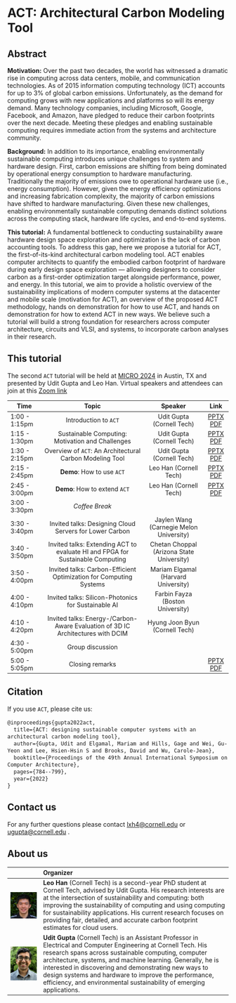 # ACT: Architectural Carbon Modeling Tool

## Abstract
**Motivation:** Over the past two decades, the world has witnessed a dramatic rise in computing across data centers, mobile, and communication technologies. As of 2015 information computing technology (ICT) accounts for up to 3% of global carbon emissions. Unfortunately, as the demand for computing grows with new applications and platforms so will its energy demand. Many technology companies, including Microsoft, Google, Facebook, and Amazon, have pledged to reduce their carbon footprints over the next decade. Meeting these pledges and enabling sustainable computing requires immediate action from the systems and architecture community.

**Background:** In addition to its importance, enabling environmentally sustainable computing introduces unique challenges to system and hardware design. First, carbon emissions are shifting from being dominated by operational energy consumption to hardware manufacturing. Traditionally the majority of emissions owe to operational hardware use (i.e., energy consumption). However, given the energy efficiency optimizations and increasing fabrication complexity, the majority of carbon emissions have shifted to hardware manufacturing. Given these new challenges, enabling environmentally sustainable computing demands distinct solutions across the computing stack, hardware life cycles, and end-to-end systems.

**This tutorial:** A fundamental bottleneck to conducting sustainability aware hardware design space exploration and optimization is the lack of carbon accounting tools. To address this gap, here we propose a tutorial for ACT, the first-of-its-kind architectural carbon modeling tool. ACT enables computer architects to quantify the embodied carbon footprint of hardware during early design space exploration — allowing designers to consider carbon as a first-order optimization target alongside performance, power, and energy. In this tutorial, we aim to provide a holistic overview of the sustainability implications of modern computer systems at the datacenter and mobile scale (motivation for ACT), an overview of the proposed ACT methodology, hands on demonstration for how to use ACT, and hands on demonstration for how to extend ACT in new ways. We believe such a tutorial will build a strong foundation for researchers across computer architecture, circuits and VLSI, and systems, to incorporate carbon analyses in their research.

## This tutorial
The second `ACT` tutorial will be held at [MICRO 2024](https://www.microarch.org/micro57/) in Austin, TX and presented by Udit Gupta and Leo Han. Virtual speakers and attendees can join at this [Zoom link](https://cornell.zoom.us/j/91412700463?pwd=GHQT1iD6PJFdwyXuJDzNtuDp5W8Apz.1)

| Time          | Topic                                                                            | Speaker                                   | Link                                                                                                                                                                                                                             |
| ------------- | :-------------:                                                                  | :--------:                                | :-------:                                                                                                                                                                                                                        |
| 1:00 - 1:15pm | Introduction to `ACT`                                                            | Udit Gupta (Cornell Tech)                 | [PPTX](https://github.com/S4AI-CornellTech/ACT/blob/main/tutorial/slides/pptx/ACT_MICRO_motivation_intro.pptx) [PDF](https://github.com/S4AI-CornellTech/ACT/blob/main/tutorial/slides/pdf/ACT_MICRO_motivation_intro.pdf)       |
| 1:15 - 1:30pm | Sustainable Computing: Motivation and Challenges                                 | Udit Gupta (Cornell Tech)                 | [PPTX](https://github.com/S4AI-CornellTech/ACT/blob/main/tutorial/slides/pptx/ACT_MICRO_motivation_tutorial.pptx) [PDF](https://github.com/S4AI-CornellTech/ACT/blob/main/tutorial/slides/pdf/ACT_MICRO_motivation_tutorial.pdf) |
| 1:30 - 2:15pm | Overview of `ACT`: An Architectural Carbon Modeling Tool                         | Udit Gupta (Cornell Tech)                 | [PPTX](https://github.com/S4AI-CornellTech/ACT/blob/main/tutorial/slides/pptx/ACT_MICRO_model.pptx) [PDF](https://github.com/S4AI-CornellTech/ACT/blob/main/tutorial/slides/pdf/ACT_MICRO_model.pdf)                             |
| 2:15 - 2:45pm | **Demo**: How to use `ACT`                                                       | Leo Han    (Cornell Tech)                 | [PPTX](https://github.com/S4AI-CornellTech/ACT/blob/main/tutorial/slides/pptx/ACT_MICRO_hands_on.pptx) [PDF](https://github.com/S4AI-CornellTech/ACT/blob/main/tutorial/slides/pdf/ACT_MICRO_hands_on.pdf)                       |
| 2:45 - 3:00pm | **Demo**: How to extend `ACT`                                                    | Leo Han    (Cornell Tech)                 | [PPTX](https://github.com/S4AI-CornellTech/ACT/blob/main/tutorial/slides/pptx/ACT_MICRO_hands_on.pptx) [PDF](https://github.com/S4AI-CornellTech/ACT/blob/main/tutorial/slides/pdf/ACT_MICRO_hands_on.pdf)                       |
| 3:00 - 3:30pm | _Coffee Break_                                                                   |                                           |                                                                                                                                                                                                                                  |
| 3:30 - 3:40pm | Invited talks: Designing Cloud Servers for Lower Carbon                          | Jaylen Wang (Carnegie Melon University)   |                                                                                                                                                                                                                                  |
| 3:40 - 3:50pm | Invited talks: Extending ACT to evaluate HI and FPGA for Sustainable Computing   | Chetan Choppal (Arizona State University) |                                                                                                                                                                                                                                  |
| 3:50 - 4:00pm | Invited talks: Carbon-Efficient Optimization for Computing Systems               | Mariam Elgamal (Harvard University)       |                                                                                                                                                                                                                                  |
| 4:00 - 4:10pm | Invited talks: Silicon-Photonics for Sustainable AI                              | Farbin Fayza (Boston University)          |                                                                                                                                                                                                                                  |
| 4:10 - 4:20pm | Invited talks: Energy-/Carbon- Aware Evaluation of 3D IC Architectures with DCIM | Hyung Joon Byun (Cornell Tech)            |                                                                                                                                                                                                                                  |
| 4:30 - 5:00pm | Group discussion                                                                 |                                           |                                                                                                                                                                                                                                  |
| 5:00 - 5:05pm | Closing remarks                                                                  |                                           | [PPTX](https://github.com/S4AI-CornellTech/ACT/blob/main/tutorial/slides/pptx/ACT_MICRO_Conclusion.pptx) [PDF](https://github.com/S4AI-CornellTech/ACT/blob/main/tutorial/slides/pdf/ACT_MICRO_Conclusion.pdf)                   |


## Citation
If you use `ACT`, please cite us:

```
@inproceedings{gupta2022act,
  title={ACT: designing sustainable computer systems with an architectural carbon modeling tool},
  author={Gupta, Udit and Elgamal, Mariam and Hills, Gage and Wei, Gu-Yeon and Lee, Hsien-Hsin S and Brooks, David and Wu, Carole-Jean},
  booktitle={Proceedings of the 49th Annual International Symposium on Computer Architecture},
  pages={784--799},
  year={2022}
}
```

## Contact us
For any further questions please contact <lxh4@cornell.edu> or <ugupta@cornell.edu> .

## About us

|  |  Organizer |
| ------------- | :------------- |
| <img src="imgs/leo.jpg" width=500 align=right> | **Leo Han** (Cornell Tech) is a second-year PhD student at Cornell Tech, advised by Udit Gupta. His research interests are at the intersection of sustainability and computing: both improving the sustainability of computing and using computing for sustainability applications. His current research focuses on providing fair, detailed, and accurate carbon footprint estimates for cloud users.  |
| <img src="imgs/udit_gupta.jpeg" width=500 align=right> | **Udit Gupta** (Cornell Tech) is an Assistant Professor in Electrical and Computer Engineering at Cornell Tech. His research spans across sustainable computing, computer architecture, systems, and machine learning. Generally, he is interested in discovering and demonstrating new ways to design systems and hardware to improve the performance, efficiency, and environmental sustainability of emerging applications. |

